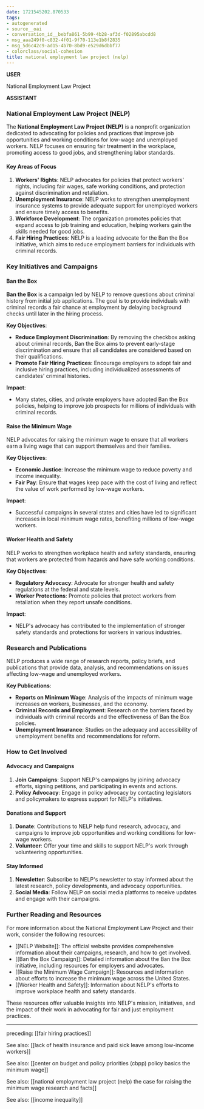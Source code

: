 ```yaml
---
date: 1721545202.870533
tags:
- autogenerated
- source__oai
- conversation_id__bebfa861-5b99-4b28-af3d-f02895abcdd8
- msg_aaa249f0-c832-4f01-9f70-113e1b8f2835
- msg_5d6c42c9-ad15-4b70-8bd9-e529d6dbbf77
- colorclass/social-cohesion
title: national employment law project (nelp)
---
```


**USER**

National Employment Law Project


**ASSISTANT**

### National Employment Law Project (NELP)

The **National Employment Law Project (NELP)** is a nonprofit organization dedicated to advocating for policies and practices that improve job opportunities and working conditions for low-wage and unemployed workers. NELP focuses on ensuring fair treatment in the workplace, promoting access to good jobs, and strengthening labor standards.

#### Key Areas of Focus

1. **Workers' Rights**: NELP advocates for policies that protect workers' rights, including fair wages, safe working conditions, and protection against discrimination and retaliation.
2. **Unemployment Insurance**: NELP works to strengthen unemployment insurance systems to provide adequate support for unemployed workers and ensure timely access to benefits.
3. **Workforce Development**: The organization promotes policies that expand access to job training and education, helping workers gain the skills needed for good jobs.
4. **Fair Hiring Practices**: NELP is a leading advocate for the Ban the Box initiative, which aims to reduce employment barriers for individuals with criminal records.

### Key Initiatives and Campaigns

#### Ban the Box

**Ban the Box** is a campaign led by NELP to remove questions about criminal history from initial job applications. The goal is to provide individuals with criminal records a fair chance at employment by delaying background checks until later in the hiring process.

**Key Objectives**:
- **Reduce Employment Discrimination**: By removing the checkbox asking about criminal records, Ban the Box aims to prevent early-stage discrimination and ensure that all candidates are considered based on their qualifications.
- **Promote Fair Hiring Practices**: Encourage employers to adopt fair and inclusive hiring practices, including individualized assessments of candidates' criminal histories.

**Impact**:
- Many states, cities, and private employers have adopted Ban the Box policies, helping to improve job prospects for millions of individuals with criminal records.

#### Raise the Minimum Wage

NELP advocates for raising the minimum wage to ensure that all workers earn a living wage that can support themselves and their families.

**Key Objectives**:
- **Economic Justice**: Increase the minimum wage to reduce poverty and income inequality.
- **Fair Pay**: Ensure that wages keep pace with the cost of living and reflect the value of work performed by low-wage workers.

**Impact**:
- Successful campaigns in several states and cities have led to significant increases in local minimum wage rates, benefiting millions of low-wage workers.

#### Worker Health and Safety

NELP works to strengthen workplace health and safety standards, ensuring that workers are protected from hazards and have safe working conditions.

**Key Objectives**:
- **Regulatory Advocacy**: Advocate for stronger health and safety regulations at the federal and state levels.
- **Worker Protections**: Promote policies that protect workers from retaliation when they report unsafe conditions.

**Impact**:
- NELP's advocacy has contributed to the implementation of stronger safety standards and protections for workers in various industries.

### Research and Publications

NELP produces a wide range of research reports, policy briefs, and publications that provide data, analysis, and recommendations on issues affecting low-wage and unemployed workers.

**Key Publications**:
- **Reports on Minimum Wage**: Analysis of the impacts of minimum wage increases on workers, businesses, and the economy.
- **Criminal Records and Employment**: Research on the barriers faced by individuals with criminal records and the effectiveness of Ban the Box policies.
- **Unemployment Insurance**: Studies on the adequacy and accessibility of unemployment benefits and recommendations for reform.

### How to Get Involved

#### Advocacy and Campaigns

1. **Join Campaigns**: Support NELP's campaigns by joining advocacy efforts, signing petitions, and participating in events and actions.
2. **Policy Advocacy**: Engage in policy advocacy by contacting legislators and policymakers to express support for NELP's initiatives.

#### Donations and Support

1. **Donate**: Contributions to NELP help fund research, advocacy, and campaigns to improve job opportunities and working conditions for low-wage workers.
2. **Volunteer**: Offer your time and skills to support NELP's work through volunteering opportunities.

#### Stay Informed

1. **Newsletter**: Subscribe to NELP's newsletter to stay informed about the latest research, policy developments, and advocacy opportunities.
2. **Social Media**: Follow NELP on social media platforms to receive updates and engage with their campaigns.

### Further Reading and Resources

For more information about the National Employment Law Project and their work, consider the following resources:

- [[NELP Website]]: The official website provides comprehensive information about their campaigns, research, and how to get involved.
- [[Ban the Box Campaign]]: Detailed information about the Ban the Box initiative, including resources for employers and advocates.
- [[Raise the Minimum Wage Campaign]]: Resources and information about efforts to increase the minimum wage across the United States.
- [[Worker Health and Safety]]: Information about NELP's efforts to improve workplace health and safety standards.

These resources offer valuable insights into NELP's mission, initiatives, and the impact of their work in advocating for fair and just employment practices.


---

preceding: [[fair hiring practices]]

See also: [[lack of health insurance and paid sick leave among low-income workers]]


See also: [[center on budget and policy priorities (cbpp) policy basics the minimum wage]]


See also: [[national employment law project (nelp) the case for raising the minimum wage research and facts]]


See also: [[income inequality]]
